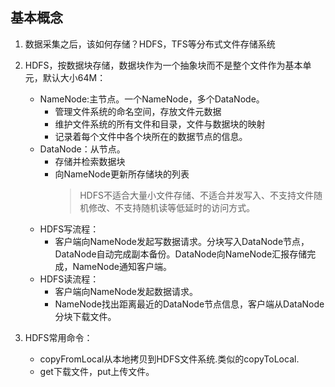 
## 基本概念
1. 数据采集之后，该如何存储？HDFS，TFS等分布式文件存储系统
2. HDFS，按数据块存储，数据块作为一个抽象块而不是整个文件作为基本单元，默认大小64M：
   - NameNode:主节点。一个NameNode，多个DataNode。
      - 管理文件系统的命名空间，存放文件元数据
      - 维护文件系统的所有文件和目录，文件与数据块的映射
      - 记录着每个文件中各个块所在的数据节点的信息。
   - DataNode：从节点。
      - 存储并检索数据块
      - 向NameNode更新所存储块的列表
        >HDFS不适合大量小文件存储、不适合并发写入、不支持文件随机修改、不支持随机读等低延时的访问方式。
   - HDFS写流程：
      - 客户端向NameNode发起写数据请求。分块写入DataNode节点，DataNode自动完成副本备份。DataNode向NameNode汇报存储完成，NameNode通知客户端。
   - HDFS读流程：
      - 客户端向NameNode发起数据请求。
      - NameNode找出距离最近的DataNode节点信息，客户端从DataNode分块下载文件。
      
      
3. HDFS常用命令：
   - copyFromLocal从本地拷贝到HDFS文件系统.类似的copyToLocal.
   - get下载文件，put上传文件。
